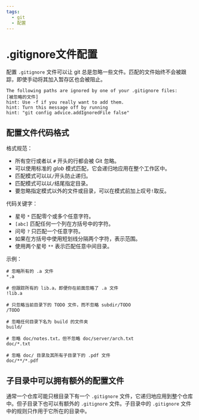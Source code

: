 ```yaml
---
tags:
  - git
  - 配置
---
```

# .gitignore文件配置

配置 `.gitignore` 文件可以让 git 总是忽略一些文件。匹配的文件始终不会被跟踪，即使手动将其加入暂存区也会被阻止。

```console
The following paths are ignored by one of your .gitignore files:
[被忽略的文件]
hint: Use -f if you really want to add them.
hint: Turn this message off by running
hint: "git config advice.addIgnoredFile false"
```

## 配置文件代码格式

格式规范：

- 所有空行或者以 `#` 开头的行都会被 Git 忽略。
- 可以使用标准的 *glob* 模式匹配，它会递归地应用在整个工作区中。
- 匹配模式可以以`/`开头防止递归。
- 匹配模式可以以`/`结尾指定目录。
- 要忽略指定模式以外的文件或目录，可以在模式前加上叹号`!`取反。

代码关键字：

- 星号 `*` 匹配零个或多个任意字符。
- `[abc]` 匹配任何一个列在方括号中的字符。
- 问号 `?` 只匹配一个任意字符。
- 如果在方括号中使用短划线分隔两个字符，表示范围。
- 使用两个星号 `**` 表示匹配任意中间目录。

示例：

```gitignore
# 忽略所有的 .a 文件
*.a

# 但跟踪所有的 lib.a，即便你在前面忽略了 .a 文件
!lib.a

# 只忽略当前目录下的 TODO 文件，而不忽略 subdir/TODO
/TODO

# 忽略任何目录下名为 build 的文件夹
build/

# 忽略 doc/notes.txt，但不忽略 doc/server/arch.txt
doc/*.txt

# 忽略 doc/ 目录及其所有子目录下的 .pdf 文件
doc/**/*.pdf
```

## 子目录中可以拥有额外的配置文件

通常一个仓库可能只根目录下有一个 `.gitignore` 文件，它递归地应用到整个仓库中。但子目录下也可以有额外的 `.gitignore` 文件。子目录中的 `.gitignore` 文件中的规则只作用于它所在的目录中。
